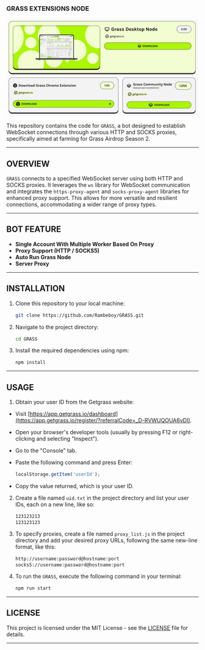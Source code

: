 ### GRASS EXTENSIONS NODE

![GRASS](assets/img1.jpg)

This repository contains the code for `GRASS`, a bot designed to establish WebSocket connections through various HTTP and SOCKS proxies, specifically aimed at farming for Grass Airdrop Season 2.

---

## OVERVIEW

`GRASS` connects to a specified WebSocket server using both HTTP and SOCKS proxies. It leverages the `ws` library for WebSocket communication and integrates the `https-proxy-agent` and `socks-proxy-agent` libraries for enhanced proxy support. This allows for more versatile and resilient connections, accommodating a wider range of proxy types.

---

## BOT FEATURE

- **Single Account With Multiple Worker Based On Proxy**
- **Proxy Support (HTTP / SOCKS5)**
- **Auto Run Grass Node**
- **Server Proxy**

---

## INSTALLATION

1. Clone this repository to your local machine:

   ```bash
   git clone https://github.com/Rambeboy/GRASS.git
   ```

2. Navigate to the project directory:

   ```bash
   cd GRASS
   ```

3. Install the required dependencies using npm:

   ```bash
   npm install
   ```

---

## USAGE

1. Obtain your user ID from the Getgrass website:

- Visit [https://app.getgrass.io/dashboard](https://app.getgrass.io/register/?referralCode=_D-RVWUQOUA6vDI).
- Open your browser's developer tools (usually by pressing F12 or right-clicking and selecting "Inspect").
- Go to the "Console" tab.
- Paste the following command and press Enter:

  ```javascript
  localStorage.getItem('userId');
  ```

- Copy the value returned, which is your user ID.

2. Create a file named `uid.txt` in the project directory and list your user IDs, each on a new line, like so:

   ```text
   123123213
   123123123
   ```

3. To specify proxies, create a file named `proxy_list.js` in the project directory and add your desired proxy URLs, following the same new-line format, like this:

   ```text
   http://username:password@hostname:port
   socks5://username:password@hostname:port
   ```

4. To run the `GRASS`, execute the following command in your terminal:

   ```bash
   npm run start
   ```

---

## LICENSE

This project is licensed under the MIT License - see the [LICENSE](LICENSE) file for details.

---
